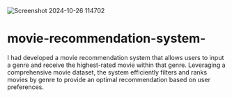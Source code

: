 ![Screenshot 2024-10-26 114702](https://github.com/user-attachments/assets/f65aec0d-0752-44d3-aaf5-96a01bb56f13)
# movie-recommendation-system-
I had developed a movie recommendation system that allows users to input a genre and receive the highest-rated movie within that genre. Leveraging a comprehensive movie dataset, the system efficiently filters and ranks movies by genre to provide an optimal recommendation based on user preferences.

